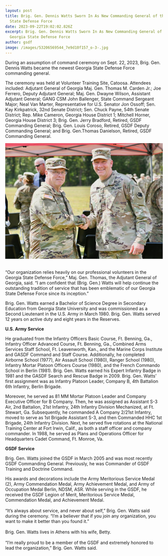 ```yaml
---
layout: post
title: Brig. Gen. Dennis Watts Sworn In As New Commanding General of the Georgia
  State Defense Force
date: 2023-09-22T19:02:02.826Z
excerpt: Brig. Gen. Dennis Watts Sworn In As New Commanding General of the
  Georgia State Defense Force
author: gsdf
image: /images/53206569544_7e9d10f157_o-3-.jpg
---
```

During an assumption of command ceremony on Sept. 22, 2023, Brig. Gen. Dennis Watts became the newest Georgia State Defense Force commanding general.

The ceremony was held at Volunteer Training Site, Catoosa. Attendees included: Adjutant General of Georgia Maj. Gen. Thomas M. Carden Jr.; Joe Ferrero, Deputy Adjutant General; Maj. Gen. Dwayne Wilson, Assistant Adjutant General; GANG CSM John Ballenger, State Command Sergeant Major; Neal Van Marter, Representative for U.S. Senator Jon Ossoff; Sen. Kay Kirkpatrick, 32nd Senate District; Sen. Chuck Payne, 54th Senate District; Rep. Mike Cameron, Georgia House District 1; Mitchell Horner, Georgia House District 3; Brig. Gen. Jerry Bradford, Retired, GSDF Commanding General; Brig. Gen. Louis Coroso,
Retired, GSDF Deputy Commanding General; and Brig. Gen.Thomas Danielson, Retired, GSDF Commanding General.


![](/images/53206890788_f2319590ca_o-1-.jpg)

\
“Our organization relies heavily on our professional volunteers in the Georgia State Defense Force,” Maj. Gen. Thomas, the Adjutant General of Georgia, said. “I am confident that (Brig. Gen.) Watts will help continue the outstanding tradition of service that has been emblematic of our Georgia State Defense Force since its inception.”

Brig. Gen. Watts earned a Bachelor of Science Degree in Secondary Education from Georgia State University and was commissioned as a Second Lieutenant in the U.S. Army in March 1980. Brig. Gen. Watts served 12 years on active duty and eight years in the Reserves.

**U.S. Army Service**

He graduated from the Infantry Officers Basic Course, Ft. Benning, Ga., Infantry Officer Advanced Course, Ft. Benning, Ga., Combined Arms Services Staff School, Ft. Leavenworth, Kan., and the Marine Corps Institute and GASDF Command and Staff Course. Additionally, he completed Airborne School (1977), Air Assault School (1980), Ranger School (1980), Infantry Mortar Platoon Officers Course (1980), and the French Commando School in Berlin (1981). Brig. Gen. Watts earned his Expert Infantry Badge in 1981 and the GASDF Search and Rescue Badge in 2009. Brig. Gen. Watts’ first assignment was as Infantry Platoon Leader, Company B, 4th Battalion 6th Infantry, Berlin Brigade.

Moreover, he served as 81 MM Mortar Platoon Leader and Company Executive Officer for B Company. Then, he was assigned as Assistant S-3 Air, 2nd Battalion, 21st Infantry, 24th Infantry Division Mechanized, at Ft. Stewart, Ga. Subsequently, he commanded A Company 2/21st Infantry, moved to serve as 1st Brigade Assistant S-3, and then Commanded HHC 1st Brigade, 24th Infantry Division. Next, he served five rotations at the National Training Center at Fort Irwin, Calif., as both a staff officer and company commander. In 1988, he served as Plans and Operations Officer for Headquarters Cadet Command, Ft. Monroe, Va.

**GSDF Service**

Brig. Gen. Watts joined the GSDF in March 2005 and was most recently GSDF Commanding General. Previously, he was Commander of GSDF Training and Doctrine Command.

His awards and decorations include the Army Meritorious Service Medal (2), Army Commendation Medal, Army Achievement Medal, and Army of Occupation Medal Berlin, NDSM, ASR. While serving in the GSDF, he received the GSDF Legion of Merit, Meritorious Service Medal, Commendation Medal, and Achievement Medal. \
\
“It’s always about service, and never about self,” Brig. Gen. Watts said during the ceremony. “I’m a believer that if you join any organization, you want to make it better than you found it.” \
\
Brig. Gen. Watts lives in Athens with his wife, Betty. \
\
“I’m really proud to be a member of the GSDF and extremely honored to lead the organization,” Brig. Gen. Watts said.